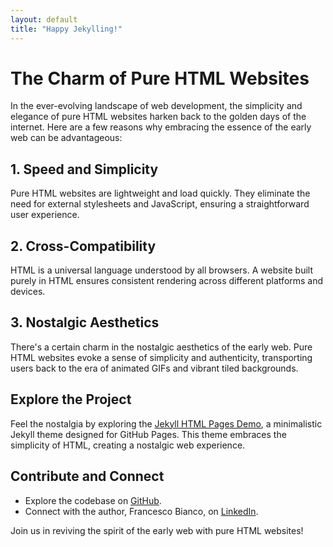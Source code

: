 ```yaml
---
layout: default
title: "Happy Jekylling!"
---
```


# The Charm of Pure HTML Websites

In the ever-evolving landscape of web development, the simplicity and elegance of pure HTML websites harken back to the golden days of the internet. Here are a few reasons why embracing the essence of the early web can be advantageous:

## 1. **Speed and Simplicity**

Pure HTML websites are lightweight and load quickly. They eliminate the need for external stylesheets and JavaScript, ensuring a straightforward user experience.

## 2. **Cross-Compatibility**

HTML is a universal language understood by all browsers. A website built purely in HTML ensures consistent rendering across different platforms and devices.

## 3. **Nostalgic Aesthetics**

There's a certain charm in the nostalgic aesthetics of the early web. Pure HTML websites evoke a sense of simplicity and authenticity, transporting users back to the era of animated GIFs and vibrant tiled backgrounds.

## Explore the Project

Feel the nostalgia by exploring the [Jekyll HTML Pages Demo](https://yafb.net/jekyll-html-pages), a minimalistic Jekyll theme designed for GitHub Pages. This theme embraces the simplicity of HTML, creating a nostalgic web experience.

## Contribute and Connect

- Explore the codebase on [GitHub](https://github.com/francescobianco/jekyll-html-pages).
- Connect with the author, Francesco Bianco, on [LinkedIn](https://www.linkedin.com/in/yafb/).

Join us in reviving the spirit of the early web with pure HTML websites!

